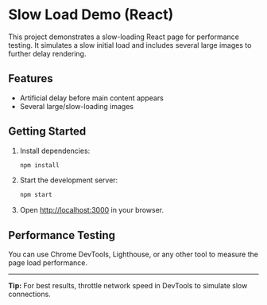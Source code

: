 # Slow Load Demo (React)

This project demonstrates a slow-loading React page for performance testing. It simulates a slow initial load and includes several large images to further delay rendering.

## Features
- Artificial delay before main content appears
- Several large/slow-loading images

## Getting Started

1. Install dependencies:
   ```bash
   npm install
   ```
2. Start the development server:
   ```bash
   npm start
   ```
3. Open [http://localhost:3000](http://localhost:3000) in your browser.

## Performance Testing
You can use Chrome DevTools, Lighthouse, or any other tool to measure the page load performance.

---

**Tip:** For best results, throttle network speed in DevTools to simulate slow connections.
